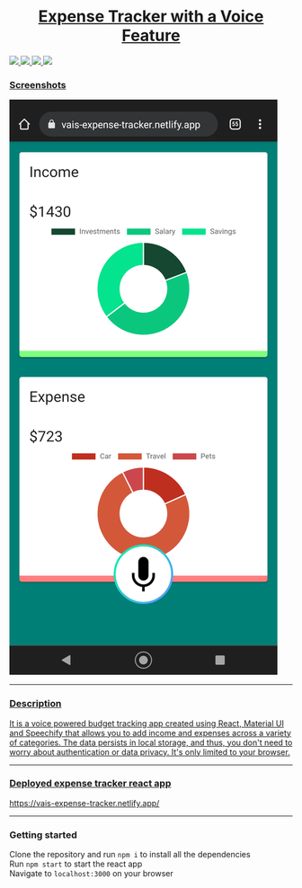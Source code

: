 <p align="center">
  <a href="" rel="noopener">
</p>
<h1 align = 'center'> Expense Tracker with a Voice Feature</h1>

![](https://img.shields.io/badge/Made_with-Reactjs-20232A?style=for-the-badge&logo=react&logoColor=61DAFB)
![](https://img.shields.io/badge/Styled_with-Material_ui-007899?style=for-the-badge&logo=Material-ui)
![](https://img.shields.io/badge/Deployed_on-Netlify-00C7B7?style=for-the-badge&logo=netlify&logoColor=white)
![](https://img.shields.io/badge/IDE-Visual_Studio_Code-blue?style=for-the-badge&logo=visual%20studio%20code&logoColor=white)


### Screenshots  ##
![Demo Expense Tracker application](./ss1.png)

---
### Description  ##
<p>
It is a voice powered budget tracking app created using React, Material UI and Speechify that allows you to add income and expenses across a variety of categories.
The data persists in local storage, and thus, you don't need to worry about authentication or data privacy. It's only limited to your browser.
</p>

---

### Deployed expense tracker react app ##
https://vais-expense-tracker.netlify.app/

---

### Getting started ##
  
  Clone the repository and run `npm i` to install all the dependencies<br>
  Run `npm start` to start the react app<br>
  Navigate to `localhost:3000` on your browser
